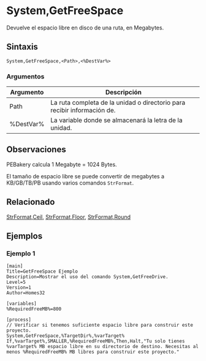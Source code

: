 # System,GetFreeSpace

Devuelve el espacio libre en disco de una ruta, en Megabytes.

## Sintaxis

```pebakery
System,GetFreeSpace,<Path>,<%DestVar%>
```

### Argumentos

| Argumento | Descripción |
| --- | --- |
| Path | La ruta completa de la unidad o directorio para recibir información de. |
| %DestVar% | La variable donde se almacenará la letra de la unidad. |

## Observaciones

PEBakery calcula 1 Megabyte = 1024 Bytes.

El tamaño de espacio libre se puede convertir de megabytes a KB/GB/TB/PB usando varios comandos `StrFormat`.

## Relacionado

[StrFormat,Ceil](../String/Ceil.md), [StrFormat,Floor](../String/Floor.md), [StrFormat,Round](../String/Round.md)

## Ejemplos

### Ejemplo 1

```pebakery
[main]
Title=GetFreeSpace Ejemplo
Description=Mostrar el uso del comando System,GetFreeDrive.
Level=5
Version=1
Author=Homes32

[variables]
%RequiredFreeMB%=800

[process]
// Verificar si tenemos suficiente espacio libre para construir este proyecto.
System,GetFreeSpace,%TargetDir%,%varTarget%
If,%varTarget%,SMALLER,%RequiredFreeMB%,Then,Halt,"Tu solo tienes %varTarget% MB espacio libre en su directorio de destino. Necesitas al menos %RequiredFreeMB% MB libres para construir este proyecto."
```
